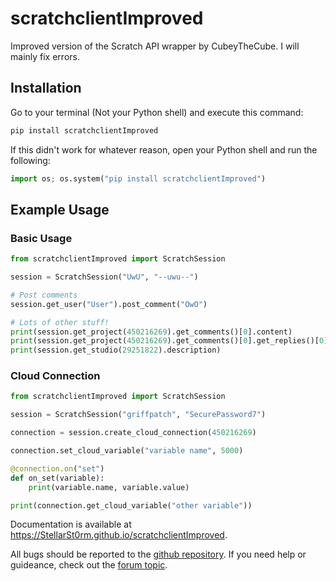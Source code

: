 # scratchclientImproved
Improved version of the Scratch API wrapper by CubeyTheCube.
I will mainly fix errors.

## Installation

Go to your terminal (Not your Python shell) and execute this command:
```bash
pip install scratchclientImproved
```

If this didn't work for whatever reason, open your Python shell and run the following:
```python
import os; os.system("pip install scratchclientImproved")
```

## Example Usage

### Basic Usage
```python
from scratchclientImproved import ScratchSession

session = ScratchSession("UwU", "--uwu--")

# Post comments
session.get_user("User").post_comment("OwO")

# Lots of other stuff!
print(session.get_project(450216269).get_comments()[0].content)
print(session.get_project(450216269).get_comments()[0].get_replies()[0].content)
print(session.get_studio(29251822).description)
```
### Cloud Connection
```python
from scratchclientImproved import ScratchSession

session = ScratchSession("griffpatch", "SecurePassword7")

connection = session.create_cloud_connection(450216269)

connection.set_cloud_variable("variable name", 5000)

@connection.on("set")
def on_set(variable):
    print(variable.name, variable.value)

print(connection.get_cloud_variable("other variable"))
```

Documentation is available at <https://StellarSt0rm.github.io/scratchclientImproved>.

All bugs should be reported to the [github repository](https://github.com/StellarSt0rm/scratchclientImproved/issues). If you need help or guideance, check out the [forum topic](https://scratch.mit.edu/discuss/topic/506810).
